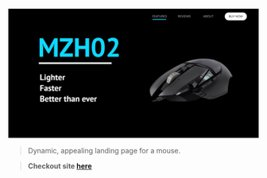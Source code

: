 ![Home page snapshot](home-page-snapshot.png)

> Dynamic, appealing landing page for a mouse.

> **Checkout site [here](https://okay-head.github.io/Landing-page/)**

